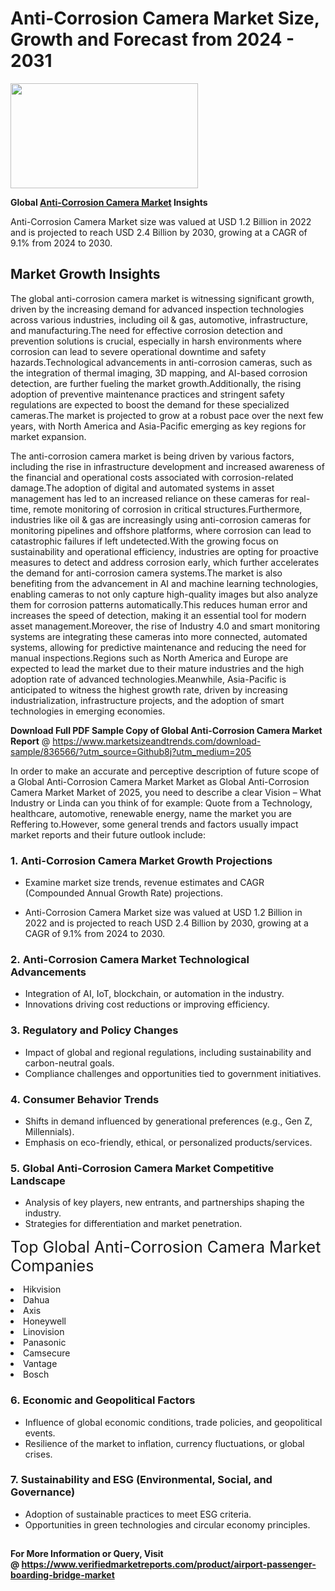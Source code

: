 <H1>Anti-Corrosion Camera Market Size, Growth and Forecast from 2024 - 2031</H1><img class="aligncenter size-medium wp-image-584254" src="https://thirdeyenews.in/wp-content/uploads/2024/09/Global-Market-Research-300x168.jpeg" alt="" width="300" height="168" /><p><strong>Global&nbsp;<a href="https://www.marketsizeandtrends.com/download-sample/836566/?utm_source=Github8j?utm_medium=205">Anti-Corrosion Camera Market</a> Insights</strong></p><p>Anti-Corrosion Camera Market size was valued at USD 1.2 Billion in 2022 and is projected to reach USD 2.4 Billion by 2030, growing at a CAGR of 9.1% from 2024 to 2030.</p><p><h2>Market Growth Insights</h2> <p>The global anti-corrosion camera market is witnessing significant growth, driven by the increasing demand for advanced inspection technologies across various industries, including oil & gas, automotive, infrastructure, and manufacturing.The need for effective corrosion detection and prevention solutions is crucial, especially in harsh environments where corrosion can lead to severe operational downtime and safety hazards.Technological advancements in anti-corrosion cameras, such as the integration of thermal imaging, 3D mapping, and AI-based corrosion detection, are further fueling the market growth.Additionally, the rising adoption of preventive maintenance practices and stringent safety regulations are expected to boost the demand for these specialized cameras.The market is projected to grow at a robust pace over the next few years, with North America and Asia-Pacific emerging as key regions for market expansion.</p> <p>The anti-corrosion camera market is being driven by various factors, including the rise in infrastructure development and increased awareness of the financial and operational costs associated with corrosion-related damage.The adoption of digital and automated systems in asset management has led to an increased reliance on these cameras for real-time, remote monitoring of corrosion in critical structures.Furthermore, industries like oil & gas are increasingly using anti-corrosion cameras for monitoring pipelines and offshore platforms, where corrosion can lead to catastrophic failures if left undetected.With the growing focus on sustainability and operational efficiency, industries are opting for proactive measures to detect and address corrosion early, which further accelerates the demand for anti-corrosion camera systems.The market is also benefiting from the advancement in AI and machine learning technologies, enabling cameras to not only capture high-quality images but also analyze them for corrosion patterns automatically.This reduces human error and increases the speed of detection, making it an essential tool for modern asset management.Moreover, the rise of Industry 4.0 and smart monitoring systems are integrating these cameras into more connected, automated systems, allowing for predictive maintenance and reducing the need for manual inspections.Regions such as North America and Europe are expected to lead the market due to their mature industries and the high adoption rate of advanced technologies.Meanwhile, Asia-Pacific is anticipated to witness the highest growth rate, driven by increasing industrialization, infrastructure projects, and the adoption of smart technologies in emerging economies.<p><span class=""><strong>Download Full PDF Sample Copy of Global Anti-Corrosion Camera Market Report</strong> @ <a href="https://www.marketsizeandtrends.com/download-sample/836566/?utm_source=Github8j?utm_medium=205" target="_blank">https://www.marketsizeandtrends.com/download-sample/836566/?utm_source=Github8j?utm_medium=205</a></span></p><p>In order to make an accurate and perceptive description of future scope of a Global&nbsp;Anti-Corrosion Camera Market Market as Global&nbsp;Anti-Corrosion Camera Market Market of 2025, you need to describe a clear Vision &ndash; What Industry or Linda can you think of for example: Quote from a Technology, healthcare, automotive, renewable energy, name the market you are Reffering to.However, some general trends and factors usually impact market reports and their future outlook include:</p><h3>1.&nbsp;<strong>Anti-Corrosion Camera Market Growth Projections</strong></h3><ul><li>Examine market size trends, revenue estimates and CAGR (Compounded Annual Growth Rate) projections.</li><li><p>Anti-Corrosion Camera Market size was valued at USD 1.2 Billion in 2022 and is projected to reach USD 2.4 Billion by 2030, growing at a CAGR of 9.1% from 2024 to 2030.</p></li></ul><h3>2.&nbsp;<strong>Anti-Corrosion Camera Market Technological Advancements</strong></h3><ul><li>Integration of AI, IoT, blockchain, or automation in the industry.</li><li>Innovations driving cost reductions or improving efficiency.</li></ul><h3>3.&nbsp;<strong>Regulatory and Policy Changes</strong></h3><ul><li>Impact of global and regional regulations, including sustainability and carbon-neutral goals.</li><li>Compliance challenges and opportunities tied to government initiatives.</li></ul><h3>4.&nbsp;<strong>Consumer Behavior Trends</strong></h3><ul><li>Shifts in demand influenced by generational preferences (e.g., Gen Z, Millennials).</li><li>Emphasis on eco-friendly, ethical, or personalized products/services.</li></ul><h3>5.&nbsp;<strong>Global Anti-Corrosion Camera Market Competitive Landscape</strong></h3><ul><li>Analysis of key players, new entrants, and partnerships shaping the industry.</li><li>Strategies for differentiation and market penetration.</li></ul><p data-pm-slice="1 1 []"><span style="color: inherit; font-family: inherit; font-size: 25px;">Top Global Anti-Corrosion Camera Market Companies</span></p><div class="" data-test-id=""><p><li>Hikvision</li><li> Dahua</li><li> Axis</li><li> Honeywell</li><li> Linovision</li><li> Panasonic</li><li> Camsecure</li><li> Vantage</li><li> Bosch</li></p></div><h3>6.&nbsp;<strong>Economic and Geopolitical Factors</strong></h3><ul><li>Influence of global economic conditions, trade policies, and geopolitical events.</li><li>Resilience of the market to inflation, currency fluctuations, or global crises.</li></ul><h3>7.&nbsp;<strong>Sustainability and ESG (Environmental, Social, and Governance)</strong></h3><ul><li>Adoption of sustainable practices to meet ESG criteria.</li><li>Opportunities in green technologies and circular economy principles.</li></ul><h2><strong style="font-size: 14px;">For More Information or Query, Visit @&nbsp;</strong><a style="background-color: #ffffff; font-size: 14px;" href="https://www.marketsizeandtrends.com/report/anti-corrosion-camera-market/" target="_blank">https://www.verifiedmarketreports.com/product/airport-passenger-boarding-bridge-market</a></h2>